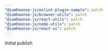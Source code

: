 ```yaml
---
"@iamhoonse-js/eslint-plugin-sample": patch
"@iamhoonse-js/browser-utils": patch
"@iamhoonse-js/react-utils": patch
"@iamhoonse-js/node-utils": patch
"@iamhoonse-js/react-ui": patch
---
```


Initial publish
